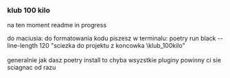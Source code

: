 ### klub 100 kilo

na ten moment readme in progress

do maciusia:
 do formatowania kodu piszesz w terminalu: poetry run black --line-length 120 "sciezka do projektu z koncowka \klub_100kilo" <br><br>
 generalnie jak dasz poetry install to chyba wsyzstkie pluginy powinny ci sie sciagnac od razu
